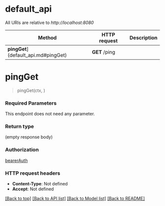 # default_api

All URIs are relative to *http://localhost:8080*

Method | HTTP request | Description
------------- | ------------- | -------------
**pingGet**](default_api.md#pingGet) | **GET** /ping | 


# **pingGet**
> pingGet(ctx, )


### Required Parameters
This endpoint does not need any parameter.

### Return type

 (empty response body)

### Authorization

[bearerAuth](../README.md#bearerAuth)

### HTTP request headers

 - **Content-Type**: Not defined
 - **Accept**: Not defined

[[Back to top]](#) [[Back to API list]](../README.md#documentation-for-api-endpoints) [[Back to Model list]](../README.md#documentation-for-models) [[Back to README]](../README.md)

